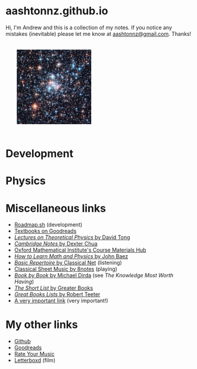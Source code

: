 # aashtonnz.github.io

Hi, I'm Andrew and this is a collection of my notes. If you notice any mistakes (inevitable) please let me know at [aashtonnz@gmail.com](mailto:aashtonnz@gmail.com). Thanks!

<img src="./ngc-290-hubble.jpg" width=200px style="margin: 20px 30px" />

# Development

# Physics

# Miscellaneous links

- [Roadmap.sh](http://roadmap.sh) (development)
- [Textbooks on Goodreads](https://www.goodreads.com/shelf/show/textbook)
- [*Lectures on Theoretical Physics* by David Tong](https://www.damtp.cam.ac.uk/user/tong/teaching.html)
- [*Cambridge Notes* by Dexter Chua](https://dec41.user.srcf.net/notes/)
- [Oxford Mathematical Institute's Course Materials Hub](https://courses.maths.ox.ac.uk)
- [*How to Learn Math and Physics* by John Baez](https://math.ucr.edu/home/baez/books.html)
- [*Basic Repertoire* by Classical Net](http://www.classical.net/music/rep/index.php) (listening)
- [Classical Sheet Music by 8notes](https://www.8notes.com/piano/classical/sheet_music/) (playing)
- [*Book by Book* by Michael Dirda](https://a.co/d/2PaodHa) (see *The Knowledge Most Worth Having*)
- [*The Short List* by Greater Books](http://www.greaterbooks.com/shortlist.html)
- [*Great Books Lists* by Robert Teeter](http://www.interleaves.org/~rteeter/greatbks.html)
- [A very important link](https://youtu.be/dQw4w9WgXcQ) (very important!)

# My other links

- [Github](https://github.com/aashtonnz)
- [Goodreads](https://www.goodreads.com/user/show/161421717-andrew-ashton)
- [Rate Your Music](https://rateyourmusic.com)
- [Letterboxd](https://letterboxd.com/aashtonnz/) (film)
